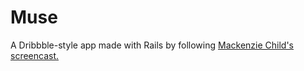 # Muse

A Dribbble-style app made with Rails by following [Mackenzie Child's screencast.](https://mackenziechild.me/12-in-12/12/)
